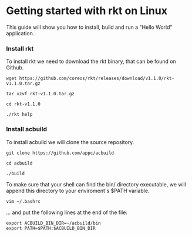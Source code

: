 # Getting started with rkt on Linux

This guide will show you how to install, build and run a "Hello World" application.

### Install rkt

To install rkt we need to download the rkt binary, that can be found on Github.

```
wget https://github.com/coreos/rkt/releases/download/v1.1.0/rkt-v1.1.0.tar.gz
```
```
tar xzvf rkt-v1.1.0.tar.gz
```
```
cd rkt-v1.1.0
```
```
./rkt help
```

### Install acbuild

To install acbuild we will clone the source repository.

```
git clone https://github.com/appc/acbuild
```
```
cd acbuild
```
```
./build
```

To make sure that your shell can find the bin/ directory executable, we will append this directory to your enviroment´s $PATH variable.

```
vim ~/.bashrc
```
... and put the following lines at the end of the file:
```
export ACBUILD_BIN_DIR=~/acbuild/bin
export PATH=$PATH:$ACBUILD_BIN_DIR
```
